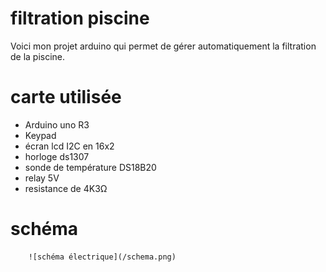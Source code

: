# filtration piscine
 
 Voici mon projet arduino qui permet de gérer automatiquement la filtration de la piscine.

 # carte utilisée

 - Arduino uno R3
 - Keypad
 - écran lcd I2C en 16x2
 - horloge ds1307
 - sonde de température DS18B20
 - relay 5V
 - resistance de 4K3Ω

 # schéma

        ![schéma électrique](/schema.png)